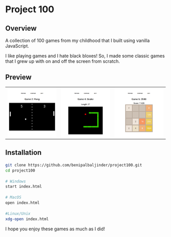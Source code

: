 # Project 100

## Overview
A collection of 100 games from my childhood that I built using vanilla JavaScript.

I like playing games and I hate black bloxes! So, I made some classic games that I grew up with on and off the screen from scratch.

## Preview
<table align="center">
    <tr>
        <td>
            <img src="/img/preview/pong.jpg" width="300px">
        </td>
        <td>
            <img src="/img/preview/snake.jpg" width="300px">
        </td>
        <td>
            <img src="/img/preview/game-2048.jpg" width="300px">
        </td>
    </tr>
</table>

## Installation

```sh
git clone https://github.com/benipalbaljinder/project100.git
cd project100

# Windows
start index.html

# MacOS
open index.html

#Linux/Unix
xdg-open index.html
```

I hope you enjoy these games as much as I did!
